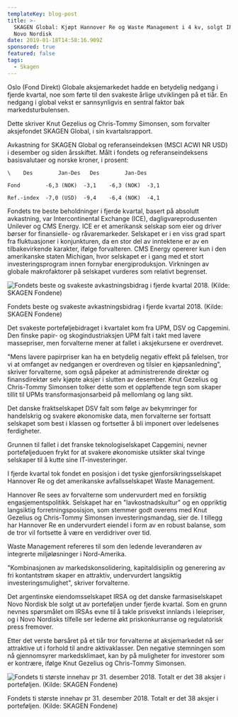 ```yaml
---
templateKey: blog-post
title: >-
  SKAGEN Global: Kjøpt Hannover Re og Waste Management i 4 kv, solgt IRSA og
  Novo Nordisk
date: 2019-01-18T14:58:16.909Z
sponsored: true
featured: false
tags:
  - Skagen
---
```

Oslo (Fond Direkt) Globale aksjemarkedet hadde en betydelig nedgang i fjerde kvartal, noe som førte til den svakeste årlige utviklingen på et tiår. En nedgang i global vekst er sannsynligvis en sentral faktor bak markedsturbulensen.

Dette skriver Knut Gezelius og Chris-Tommy Simonsen, som forvalter aksjefondet SKAGEN Global, i sin kvartalsrapport.

Avkastning for SKAGEN Global og referanseindeksen (MSCI ACWI NR USD) i desember og siden årsskiftet. Målt i fondets og referanseindeksens basisvalutaer og norske kroner, i prosent:

```
\    Des        Jan-Des   Des        Jan-Des            

Fond        -6,3 (NOK)  -3,1    -6,3 (NOK)  -3,1               

Ref.-index  -7,0 (USD)  -9,4    -6,4 (NOK)  -4,1      
```

Fondets tre beste beholdninger i fjerde kvartal, basert på absolutt avkastning, var Intercontinental Exchange (ICE), dagligvareprodusenten Unilever og CMS Energy. ICE er et amerikansk selskap som eier og driver børser for finansielle- og råvaremarkeder. Selskapet er i en viss grad spart fra fluktuasjoner i konjunkturen, da en stor del av inntektene er av en tilbakevirkende karakter, ifølge forvalteren. CMS Energy opererer kun i den amerikanske staten Michigan, hvor selskapet er i gang med et stort investeringsprogram innen fornybar energiproduksjon. Virkningen av globale makrofaktorer på selskapet vurderes som relativt begrenset.



![Fondets beste og svakeste avkastningsbidrag i fjerde kvartal 2018. (Kilde: SKAGEN Fondene)](/img/213.png)

<span class="image-caption">Fondets beste og svakeste avkastningsbidrag i fjerde kvartal 2018. (Kilde: SKAGEN Fondene)</span>



Det svakeste porteføljebidraget i kvartalet kom fra UPM, DSV og Capgemini. Den finske papir- og skogindustriaksjen UPM falt i takt med lavere massepriser, men forvalterne mener at fallet i aksjekursene er overdrevet.



"Mens lavere papirpriser kan ha en betydelig negativ effekt på følelsen, tror vi at omfanget av nedgangen er overdreven og tilsier en kjøpsanledning", skriver forvalterne, som også påpeker at administrerende direktør og finansdirektør selv kjøpte aksjer i slutten av desember. Knut Gezelius og Chris-Tommy Simonsen tolker dette som et oppløftende tegn som skaper tillit til UPMs transformasjonsarbeid på mellomlang og lang sikt.



Det danske fraktselskapet DSV falt som følge av bekymringer for handelskrig og svakere økonomiske data, men forvalterne ser fortsatt selskapet som best i klassen og fortsetter å bli imponert over ledelsenes ferdigheter.



Grunnen til fallet i det franske teknologiselskapet Capgemini, nevner porteføljeduoen frykt for at svakere økonomiske utsikter skal tvinge selskaper til å kutte sine IT-investeringer.



I fjerde kvartal tok fondet en posisjon i det tyske gjenforsikringsselskapet Hannover Re og det amerikanske avfallsselskapet Waste Management.



Hannover Re sees av forvalterne som undervurdert med en forsiktig engasjementspolitikk. Selskapet har en "lavkostnadskultur" og en oppriktig langsiktig forretningsposisjon, som stemmer godt overens med Knut Gezelius og Chris-Tommy Simonsen investeringsmandag, sier de. I tillegg har Hannover Re en undervurdert eiendel i form av en robust balanse, som de tror vil fortsette å være en verdidriver over tid.



Waste Management refereres til som den ledende leverandøren av integrerte miljøløsninger i Nord-Amerika.



"Kombinasjonen av markedskonsolidering, kapitaldisiplin og generering av fri kontantstrøm skaper en attraktiv, undervurdert langsiktig investeringsmulighet", skriver forvalterne.



Det argentinske eiendomsselskapet IRSA og det danske farmasiselskapet Novo Nordisk ble solgt ut av porteføljen under fjerde kvartal. Som en grunn nevnes spørsmålet om IRSAs evne til å takle prisvekst innlands i leiepriser, og i Novo Nordisks tilfelle ser lederne økt priskonkurranse og regulatorisk press fremover.



Etter det verste børsåret på et tiår tror forvalterne at aksjemarkedet nå ser attraktive ut i forhold til andre aktivaklasser. Den negative stemningen som nå gjennomsyrer markedsklimaet, kan by på muligheter for investorer som er kontrære, ifølge Knut Gezelius og Chris-Tommy Simonsen.



![Fondets ti største innehav pr 31. desember 2018. Totalt er det 38 aksjer i porteføljen. (Kilde: SKAGEN Fondene)](/img/214.png)

<span class="image-caption">Fondets ti største innehav pr 31. desember 2018. Totalt er det 38 aksjer i porteføljen. (Kilde: SKAGEN Fondene)</span>
